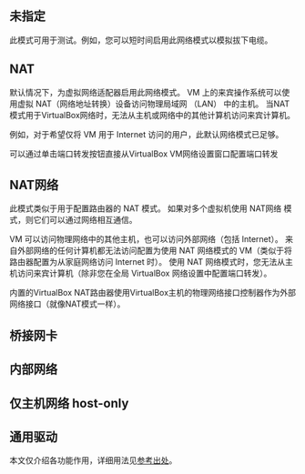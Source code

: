## 未指定

此模式可用于测试。例如，您可以短时间启用此网络模式以模拟拔下电缆。

## NAT

默认情况下，为虚拟网络适配器启用此网络模式。
VM 上的来宾操作系统可以使用虚拟 NAT（网络地址转换）设备访问物理局域网 （LAN） 中的主机。
当NAT模式用于VirtualBox网络时，无法从主机或网络中的其他计算机访问来宾计算机。

例如，对于希望仅将 VM 用于 Internet 访问的用户，此默认网络模式已足够。

可以通过单击端口转发按钮直接从VirtualBox VM网络设置窗口配置端口转发

## NAT网络

此模式类似于用于配置路由器的 NAT 模式。
如果对多个虚拟机使用 NAT网络 模式，则它们可以通过网络相互通信。

VM 可以访问物理网络中的其他主机，也可以访问外部网络（包括 Internet）。
来自外部网络的任何计算机都无法访问配置为使用 NAT 网络模式的 VM（类似于将路由器配置为从家庭网络访问 Internet 时）。
使用 NAT 网络模式时，您无法从主机访问来宾计算机（除非您在全局 VirtualBox 网络设置中配置端口转发）。

内置的VirtualBox NAT路由器使用VirtualBox主机的物理网络接口控制器作为外部网络接口（就像NAT模式一样）。

## 桥接网卡

## 内部网络

## 仅主机网络 host-only

## 通用驱动

本文仅介绍各功能作用，详细用法见[参考出处](https://segmentfault.com/a/1190000043810778)。